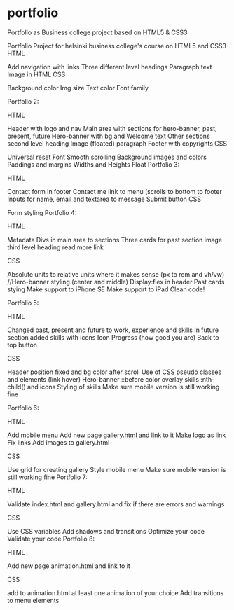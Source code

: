 # portfolio
Portfolio as Business college project based on HTML5 &amp; CSS3

Portfolio Project for helsinki business college's course on HTML5 and CSS3
HTML

Add navigation with links Three different level headings Paragraph text Image in HTML CSS

Background color Img size Text color Font family

Portfolio 2:

HTML

Header with logo and nav Main area with sections for hero-banner, past, present, future Hero-banner with bg and Welcome text Other sections second level heading Image (floated) paragraph Footer with copyrights CSS

Universal reset Font Smooth scrolling Background images and colors Paddings and margins Widths and Heights Float Portfolio 3:

HTML

Contact form in footer Contact me link to menu (scrolls to bottom to footer Inputs for name, email and textarea to message Submit button CSS

Form styling Portfolio 4:

HTML

Metadata Divs in main area to sections Three cards for past section image third level heading read more link

CSS

Absolute units to relative units where it makes sense (px to rem and vh/vw) //Hero-banner styling (center and middle) Display:flex in header Past cards stying Make support to iPhone SE Make support to iPad Clean code!

Portfolio 5:

HTML

Changed past, present and future to work, experience and skills In future section added skills with icons Icon Progress (how good you are) Back to top button

CSS

Header position fixed and bg color after scroll Use of CSS pseudo classes and elements (link hover) Hero-banner ::before color overlay skills :nth-child() and icons Styling of skills Make sure mobile version is still working fine

Portfolio 6:

HTML

Add mobile menu Add new page gallery.html and link to it Make logo as link Fix links Add images to gallery.html

CSS

Use grid for creating gallery Style mobile menu Make sure mobile version is still working fine Portfolio 7:

HTML

Validate index.html and gallery.html and fix if there are errors and warnings

CSS

Use CSS variables Add shadows and transitions Optimize your code Validate your code Portfolio 8:

HTML

Add new page animation.html and link to it

CSS

add to animation.html at least one animation of your choice Add transitions to menu elements
